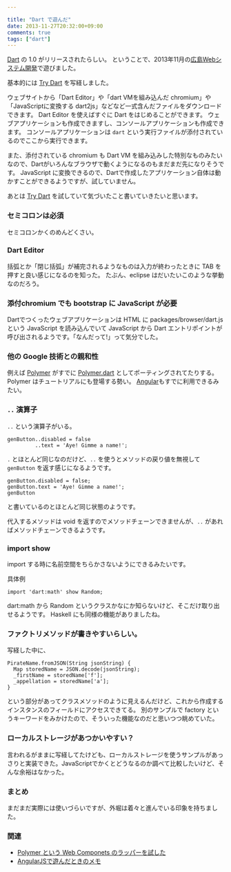 ```yaml
---

title: "Dart で遊んだ"
date: 2013-11-27T20:32:00+09:00
comments: true
tags: ["dart"]
---
```


[Dart](https://www.dartlang.org) の 1.0 がリリースされたらしい。
ということで、2013年11月の[広島Webシステム開発](http://twitter.com/hwebsys)で遊びました。

基本的には [Try Dart](https://www.dartlang.org/codelabs/darrrt/) を写経しました。

ウェブサイトから「Dart Editor」や「dart VMを組み込んだ chromium」や「JavaScriptに変換する dart2js」などなど一式含んだファイルをダウンロードできます。
Dart Editor を使えばすぐに Dart をはじめることができます。
ウェブアプリケーションも作成できますし、コンソールアプリケーションも作成できます。
コンソールアプリケーションは `dart` という実行ファイルが添付されているのでここから実行できます。

また、添付されている chromium も Dart VM を組み込みした特別なものみたいなので、Dartがいろんなブラウザで動くようになるのもまだまだ先になりそうです。
JavaScript に変換できるので、Dartで作成したアプリケーション自体は動かすことができるようですが、試していません。

あとは [Try Dart](https://www.dartlang.org/codelabs/darrrt/) を試していて気づいたこと書いていきたいと思います。

### セミコロンは必須

セミコロンかくのめんどくさい。

### Dart Editor

括弧とか「閉じ括弧」が補完されるようなものは入力が終わったときに TAB を押すと良い感じになるのを知った。
たぶん、eclipse はだいたいこのような挙動なのだろう。


### 添付chromium でも bootstrap に JavaScript が必要

Dartでつくったウェブアプリケーションは HTML に packages/browser/dart.js という JavaScript を読み込んでいて JavaScript から Dart エントリポイントが呼び出されるようです。「なんだって!」って気分でした。


### 他の Google 技術との親和性

例えば [Polymer](http://www.polymer-project.org) がすでに [Polymer.dart](https://www.dartlang.org/polymer-dart/) としてポーティングされてたりする。
Polymer はチュートリアルにも登場する勢い。
[Angular](https://github.com/angular/angular.dart.tutorial/wiki)もすでに利用できるみたい。

### `..` 演算子

`..` という演算子がいる。

```
genButton..disabled = false
         ..text = 'Aye! Gimme a name!';
```

`.` とほとんど同じなのだけど、`..` を使うとメソッドの戻り値を無視して `genButton` を返す感じになるようです。

```
genButton.disabled = false;
genButton.text = 'Aye! Gimme a name!';
genButton
```

と書いているのとほとんど同じ状態のようです。

代入するメソッドは void を返すのでメソッドチェーンできませんが、`..` があればメソッドチェーンできるようです。


### import show

import する時に名前空間をちらかさないようにできるみたいです。

具体例

```
import 'dart:math' show Random;
```

dart:math から Random というクラスかなにか知らないけど、そこだけ取り出せるようです。
Haskell にも同様の機能がありましたね。

### ファクトリメソッドが書きやすいらしい。

写経した中に、

```
PirateName.fromJSON(String jsonString) {
  Map storedName = JSON.decode(jsonString);
  _firstName = storedName['f'];
  _appellation = storedName['a'];
}
```

という部分があってクラスメソッドのように見えるんだけど、これから作成するインスタンスのフィールドにアクセスできてる。
別のサンプルで factory というキーワードをみかけたので、そういった機能なのだと思いつつ眺めていた。

### ローカルストレージがあつかいやすい？

言われるがままに写経してたけども、ローカルストレージを使うサンプルがあっさりと実装できた。JavaScriptでかくとどうなるのか調べて比較したいけど、そんな余裕はなかった。


### まとめ

まだまだ実際には使いづらいですが、外堀は着々と進んでいる印象を持ちました。


### 関連

* [Polymer という Web Componets のラッパーを試した](/blog/2013/05/31/polymer/)
* [AngularJSで遊んだときのメモ](/blog/2012/07/26/angularjs-abc/)
